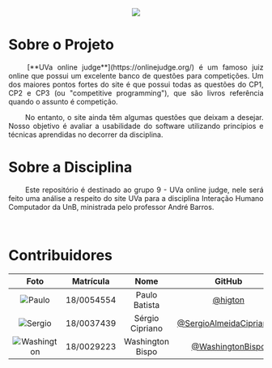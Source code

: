 <p align="center">
  <img src="https://raw.githubusercontent.com/Interacao-Humano-Computador/2020.1-UVaJudge/b385127a134dc266ebd8ab3e8676d90bc53b0f74/assets/uva/uva.png">
</p>

# Sobre o Projeto

<p align="justify"> &emsp;&emsp; [**UVa online judge**](https://onlinejudge.org/) é um famoso juiz online que possui um excelente banco de questões para competições. Um dos maiores pontos fortes do site é que possui todas as questões do CP1, CP2 e CP3 (ou "competitive programming"), que são livros referência quando o assunto é competição.</p>

<p align="justify"> &emsp;&emsp; No entanto, o site ainda têm algumas questões que deixam a desejar. Nosso objetivo é avaliar a usabilidade do software utilizando princípios e técnicas aprendidas no decorrer da disciplina.</p>

# Sobre a Disciplina

<p align="justify"> &emsp;&emsp; Este repositório é destinado ao grupo 9 - UVa online judge, nele será feito uma análise a respeito do site UVa para a disciplina Interação Humano Computador da UnB, ministrada pelo professor André Barros.</p>

<br />

# Contribuidores

|Foto | Matrícula | Nome | GitHub | E-mail|
|:--:|:--:|:--:|:--:|:--:|
| ![Paulo][paulo-img] | 18/0054554 | Paulo Batista| [@higton][paulo-github] | 180054554@aluno.unb.br
| ![Sergio][sergio-img] | 18/0037439 | Sérgio Cipriano | [@SergioAlmeidaCiprianoJr][sergio-github] | sergiosacj@hotmail.com.br
| ![Washington][wash-img] | 18/0029223 | Washington Bispo | [@WashingtonBispo][wash-github] | JuniorBispo515@gmail.com 

[paulo-img]:https://raw.githubusercontent.com/Interacao-Humano-Computador/2020.1-UVaJudge/b385127a134dc266ebd8ab3e8676d90bc53b0f74/assets/integrantes/paulo.png
[paulo-github]:https://github.com/higton

[sergio-img]:https://raw.githubusercontent.com/Interacao-Humano-Computador/2020.1-UVaJudge/b385127a134dc266ebd8ab3e8676d90bc53b0f74/assets/integrantes/sergio.png
[sergio-github]:https://github.com/SergioAlmeidaCiprianoJr

[wash-img]:https://raw.githubusercontent.com/Interacao-Humano-Computador/2020.1-UVaJudge/b385127a134dc266ebd8ab3e8676d90bc53b0f74/assets/integrantes/washington.png
[wash-github]:https://github.com/WashingtonBispo
